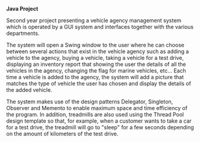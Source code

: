 **Java Project**

Second year project presenting a vehicle agency management system which is operated by a GUI system and interfaces together with the various departments.

The system will open a Swing window to the user where he can choose between several actions that exist in the vehicle agency such as adding a vehicle to the agency, buying a vehicle, taking a vehicle for a test drive, displaying an inventory report that showing the user the details of all the vehicles in the agency, changing the flag for marine vehicles, etc...
Each time a vehicle is added to the agency, the system will add a picture that matches the type of vehicle the user has chosen and display the details of the added vehicle.

The system makes use of the design patterns Delegator, Singleton, Observer and Memento to enable maximum space and time efficiency of the program. In addition, treadmills are also used using the Thread Pool design template so that, for example, when a customer wants to take a car for a test drive, the treadmill will go to "sleep" for a few seconds depending on the amount of kilometers of the test drive.
